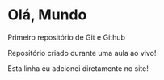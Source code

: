 # Olá, Mundo
 Primeiro repositório de Git e Github

 Repositório criado durante uma aula ao vivo!

 Esta linha eu adcionei diretamente no site!
